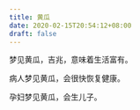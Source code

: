 ```yaml
---
title: 黄瓜
date: 2020-02-15T20:54:12+08:00
draft: false
---
```


梦见黄瓜，吉兆，意味着生活富有。

病人梦见黄瓜，会很快恢复健康。

孕妇梦见黄瓜，会生儿子。